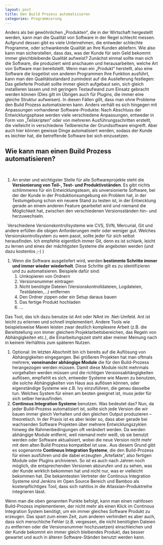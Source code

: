 ```yaml
---
layout: post
title: Den Build Prozess automatisieren
categories: Programmierung
---
```


Anders als bei gewöhnlichen „Produkten“, die in der Wirtschaft hergestellt werden, kann man die Qualität von Software in der Regel schlecht messen. <!--more-->Aufgrund dessen gibt es viele Unternehmen, die entweder schlechte Programme, oder schwankende Qualität an Ihre Kunden abliefern. Wie also kann man sicherstellen, dass das, was der Kunde für sein Geld bekommt immer gleichbleibende Qualität aufweist? Zunächst einmal sollte man sich die Software, die produziert wird anschauen und herausarbeiten, welche Art von Software man bereitstellt. Wenn man ein „Produkt“ herstellt, also eine Software die losgelöst von anderen Programmen Ihre Funktion ausführt, kann man den Qualitätsstandard zumindest auf die Auslieferung festlegen: Das gelieferte Produkt sollte immer gleich aufgebaut sein, sich gleich installieren lassen und mit geringem Testaufwand zum Einsatz gebracht werden können (Dies gilt im Übrigen auch für Plugins, die immer eine gleiche Struktur aufweisen). In diesen Fällen gillt, dass man ohne Probleme den Build Prozess automatisieren kann. Anders verhält es sich hingegen mit Anpassungen vorhandener Software-Produkte: Nach Abschluss der Entwicklungsphase werden viele verschiedene Anpassungen, entweder in Form von „Teilskripten“ oder von mehreren Ausführungsschritten erstellt, die vielleicht in verschiedene Teilbereiche der Grundsoftware eingreift. Aber auch hier können gewisse Dinge automatisiert werden, sodass der Kunde es leichter hat, die betreffende Software bei sich einzusetzen.

**Wie kann man einen Build Prozess automatisieren?**
----------------------------------------------------

 

1.  An erster und wichtigster Stelle für alle Softwareprojekte steht die **Versionierung von Teil-, Test- und Produktivständen**. Es gibt nichts schlimmeres für ein Entwicklungsteam, als unversionierte Software, bei der der Kunde in der Produktionsumgebung ein Problem hat, in der Testumgebung schon ein neuere Stand zu testen ist, in der Entwicklung gerade an einem anderen Feature gearbeitet wird und niemand die Möglichkeit hat, zwischen den verschiedenen Versionsständen hin- und herzuwechseln.

  Verschiedene Versionskontrollsysteme wie CVS, SVN, Mercurial, Git und andere erfüllen die obigen Anforderungen mehr oder weniger gut. Welches Versionskontrollsystem zu wem passt, sollte jeder für sich selbst herausfinden. Ich empfehle eigentlich immer Git, denn es ist schlank, leicht zu lernen und eines der mächtigsten Systeme die angeboten werden (und dazu kostenlos ;-) )

1.  Wenn die Software ausgeliefert wird, werden **bestimmte Schritte immer und immer wieder wiederholt**. Diese Schritte gilt es zu identifizieren und zu automatisieren. Beispiele dafür sind:
    1.  Umkopieren von Ordnern
    2.  Versionsnummer eintragen
    3.  Nicht benötigte Dateien (Versionskontrolldateien, Logdateien, Testdateien,…) entfernen
    4.  Den Ordner zippen oder ein Setup daraus bauen
    5.  Das fertige Produkt hochladen
    6.  …

Das Tool, das ich dazu benutze ist Ant oder NAnt im .Net-Umfeld. Ant ist leicht zu erlernen und schnell implementiert. Andere Tools wie beispielsweise Maven leisten zwar deutlich komplexere Arbeit (z.B. die Bereitstellung von immer gleichem Projektarbeitsbereichen, das Regeln von Abhängigkeiten etc.), die Einarbeitungszeit steht aber meiner Meinung nach in keinem Verhältnis zum späteren Nutzen.

1.  Optional: Im letzten Abschnitt bin ich bereits auf die Auflösung von Abhängigkeiten eingegangen. Bei größeren Projekten hat man oftmals mehrere, **voneinander abhängige Module** die für den Build-Prozess herangezogen werden müssen. Damit diese Module nicht mehrmals vorgehalten werden müssen und die richtigen Versionsabhängigkeiten auflösen, empfiehlt es sich, entweder Systeme wie Maven zu benutzen, die solche Abhängigkeiten von Haus aus auflösen können, oder eigenständige Systeme wie z.B. Ivy einzuführen, die genau dasselbe tun. Welches System für einen am besten geeignet ist, muss jeder für sich selber herausfinden.
2.  **Continous Integration Systeme** benutzen. Was bedeutet das? Nun, da jeder Build-Prozess automatisiert ist, sollte sich jede Version die wir bauen immer gleich Verhalten und den gleichen Output produzieren – theoretisch. In der Praxis ist es aber leider so, dass aber gerade bei wachsenden Software Projekten über mehrere Entwicklungszyklen hinweg die Rahmenbedingungen oft verändert werden. Da werden abhängige Module entfernt, weil niemand mehr weiß, ob sie benutzt werden oder Software aktualisiert, wobei die neue Version nicht mehr mit dem alten Build Prozess kompatibel ist usw.. Aus diesem Grund gibt es sogenannte **Continous Integration Systeme**, die den Build-Prozess für einen ausführen und die dabei erzeugten „Artefakte“, also fertigen Module oder Plugins archivieren. So ist es auch nach Jahren noch möglich, die entsprechenden Versionen abzurufen und zu sehen, was der Kunde wirklich bekommen hat und nicht nur, was er vielleicht bekommen hat. Die bekanntesten Vertreter der Continous Integration Systeme sind Jenkins im Open Source Bereich und Bamboo als kostenpflichtiges Tool, dass sich nahtlos in die Atlassian-Produktreihe integrieren lässt.

Wenn man die oben genannten Punkte befolgt, kann man einen nahtlosen Build-Prozess implementieren, der nicht mehr als einen Klick im Continous Integration System benötigt, um ein immer gleiches Software Produkt zu erzeugen. Das spart zum einen Zeit, zum anderen verhindert es aber auch, dass sich menschliche Fehler (z.B. vergessen, die nicht benötigten Dateien zu entfernen oder die Versionsnummer hochzusetzen) einschleichen und der Kunde bekommt ein immer gleich bleibendes Produkt, das besser gewartet und auch in älteren Software-Ständen benutzt werden kann.